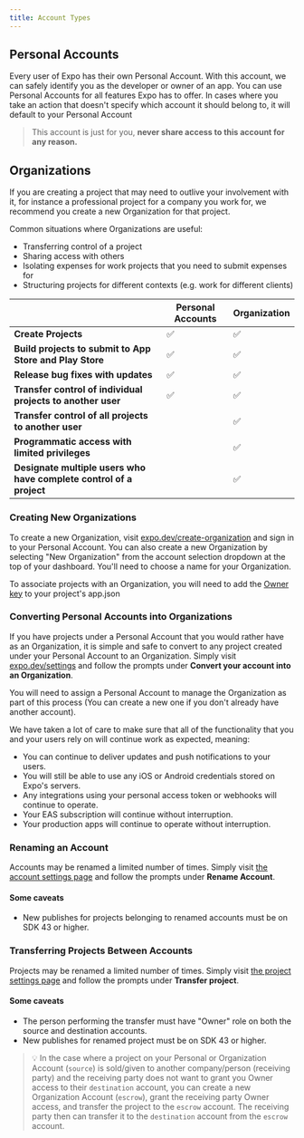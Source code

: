 ```yaml
---
title: Account Types
---
```


## Personal Accounts

Every user of Expo has their own Personal Account. With this account, we can safely identify you as the developer or owner of an app. You can use Personal Accounts for all features Expo has to offer. In cases where you take an action that doesn't specify which account it should belong to, it will default to your Personal Account

> This account is just for you, **never share access to this account for any reason.**

## Organizations

If you are creating a project that may need to outlive your involvement with it, for instance a professional project for a company you work for, we recommend you create a new Organization for that project.

Common situations where Organizations are useful:

- Transferring control of a project
- Sharing access with others
- Isolating expenses for work projects that you need to submit expenses for
- Structuring projects for different contexts (e.g. work for different clients)

|                                                                     | Personal Accounts | Organization |
| ------------------------------------------------------------------- | ----------------- | ------------ |
| **Create Projects**                                                 | ✅                | ✅           |
| **Build projects to submit to App Store and Play Store**            | ✅                | ✅           |
| **Release bug fixes with updates**                                  | ✅                | ✅           |
| **Transfer control of individual projects to another user**         | ✅                | ✅           |
| **Transfer control of all projects to another user**                |                   | ✅           |
| **Programmatic access with limited privileges**                     |                   | ✅           |
| **Designate multiple users who have complete control of a project** |                   | ✅           |

### Creating New Organizations

To create a new Organization, visit [expo.dev/create-organization](https://expo.dev/create-organization) and sign in to your Personal Account.
You can also create a new Organization by selecting "New Organization" from the account selection dropdown at the top of your dashboard. You'll need to choose a name for your Organization. 

To associate projects with an Organization, you will need to add the [Owner key](/versions/latest/config/app/#owner) to your project's app.json

### Converting Personal Accounts into Organizations

If you have projects under a Personal Account that you would rather have as an Organization, it is simple and safe to convert to any project created under your Personal Account to an Organization. Simply visit [expo.dev/settings](https://expo.dev/settings) and follow the prompts under **Convert your account into an Organization**.

You will need to assign a Personal Account to manage the Organization as part of this process (You can create a new one if you don't already have another account).

We have taken a lot of care to make sure that all of the functionality that you and your users rely on will continue work as expected, meaning:

- You can continue to deliver updates and push notifications to your users.
- You will still be able to use any iOS or Android credentials stored on Expo's servers.
- Any integrations using your personal access token or webhooks will continue to operate.
- Your EAS subscription will continue without interruption.
- Your production apps will continue to operate without interruption.

### Renaming an Account

Accounts may be renamed a limited number of times. Simply visit [the account settings page](https://expo.dev/accounts/[account]/settings) and follow the prompts under **Rename Account**.

#### Some caveats

- New publishes for projects belonging to renamed accounts must be on SDK 43 or higher.

### Transferring Projects Between Accounts

Projects may be renamed a limited number of times. Simply visit [the project settings page](https://expo.dev/accounts/[account]/projects/[project]/settings) and follow the prompts under **Transfer project**.

#### Some caveats

- The person performing the transfer must have "Owner" role on both the source and destination accounts.
- New publishes for renamed project must be on SDK 43 or higher.

> 💡 In the case where a project on your Personal or Organization Account (`source`) is sold/given to another company/person (receiving party) and the receiving party does not want to grant you Owner access to their `destination` account, you can create a new Organization Account (`escrow`), grant the receiving party Owner access, and transfer the project to the `escrow` account. The receiving party then can transfer it to the `destination` account from the `escrow` account.
